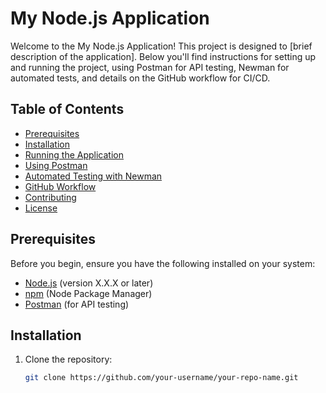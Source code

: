 # My Node.js Application

Welcome to the My Node.js Application! This project is designed to [brief description of the application]. Below you'll find instructions for setting up and running the project, using Postman for API testing, Newman for automated tests, and details on the GitHub workflow for CI/CD.

## Table of Contents

- [Prerequisites](#prerequisites)
- [Installation](#installation)
- [Running the Application](#running-the-application)
- [Using Postman](#using-postman)
- [Automated Testing with Newman](#automated-testing-with-newman)
- [GitHub Workflow](#github-workflow)
- [Contributing](#contributing)
- [License](#license)

## Prerequisites

Before you begin, ensure you have the following installed on your system:

- [Node.js](https://nodejs.org/) (version X.X.X or later)
- [npm](https://www.npmjs.com/get-npm) (Node Package Manager)
- [Postman](https://www.postman.com/) (for API testing)

## Installation

1. Clone the repository:

   ```sh
   git clone https://github.com/your-username/your-repo-name.git
